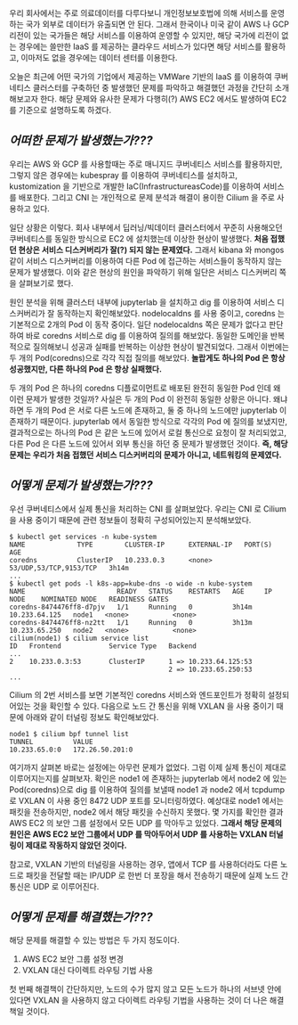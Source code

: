 우리 회사에서는 주로 의료데이터를 다루다보니 개인정보보호법에 의해 서비스를 운영하는 국가 외부로 데이터가 유출되면 안 된다. 그래서 한국이나 미국 같이 AWS 나 GCP 리전이 있는 국가들은 해당 서비스를 이용하여 운영할 수 있지만, 해당 국가에 리전이 없는 경우에는 쓸만한 IaaS 를 제공하는 클라우드 서비스가 있다면 해당 서비스를 활용하고, 이마저도 없을 경우에는 데이터 센터를 이용한다.

오늘은 최근에 어떤 국가의 기업에서 제공하는 VMWare 기반의 IaaS 를 이용하여 쿠버네티스 클러스터를 구축하던 중 발생했던 문제를 파악하고 해결했던 과정을 간단히 소개해보고자 한다. 해당 문제와 유사한 문제가 다행히(?) AWS EC2 에서도 발생하여 EC2 를 기준으로 설명하도록 하겠다.

## _어떠한 문제가 발생했는가???_

우리는 AWS 와 GCP 를 사용할때는 주로 매니지드 쿠버네티스 서비스를 활용하지만, 그렇지 않은 경우에는 kubespray 를 이용하여 쿠버네티스를 설치하고, kustomization 을 기반으로 개발한 IaC(InfrastructureasCode)를 이용하여 서비스를 배포한다. 그리고 CNI 는 개인적으로 문제 분석과 해결이 용이한 Cilium 을 주로 사용하고 있다.

일단 상황은 이렇다. 회사 내부에서 딥러닝/빅데이터 클러스터에서 꾸준히 사용해오던 쿠버네티스를 동일한 방식으로 EC2 에 설치했는데 이상한 현상이 발생했다. **처음 접했던 현상은 서비스 디스커버리가 잘(?) 되지 않는 문제였다.** 그래서 kibana 와 mongos 같이 서비스 디스커버리를 이용하여 다른 Pod 에 접근하는 서비스들이 동작하지 않는 문제가 발생했다. 이와 같은 현상의 원인을 파악하기 위해 일단은 서비스 디스커버리 쪽을 살펴보기로 했다.

원인 분석을 위해 클러스터 내부에 jupyterlab 을 설치하고 dig 를 이용하여 서비스 디스커버리가 잘 동작하는지 확인해보았다. nodelocaldns 를 사용 중이고, coredns 는 기본적으로 2개의 Pod 이 동작 중이다. 일단 nodelocaldns 쪽은 문제가 없다고 판단하여 바로 coredns 서비스로 dig 를 이용하여 질의를 해보았다. 동일한 도메인을 반복적으로 질의해보니 성공과 실패를 반복하는 이상한 현상이 발견되었다. 그래서 이번에는 두 개의 Pod(coredns)으로 각각 직접 질의를 해보았다. **놀랍게도 하나의 Pod 은 항상 성공했지만, 다른 하나의 Pod 은 항상 실패했다.**

두 개의 Pod 은 하나의 coredns 디플로이먼트로 배포된 완전히 동일한 Pod 인데 왜 이런 문제가 발생한 것일까? 사실은 두 개의 Pod 이 완전히 동일한 상황은 아니다. 왜냐하면 두 개의 Pod 은 서로 다른 노드에 존재하고, 둘 중 하나의 노드에만 jupyterlab 이 존재하기 때문이다. jupyterlab 에서 동일한 방식으로 각각의 Pod 에 질의를 보냈지만, 결과적으로는 하나의 Pod 은 같은 노드에 있어서 로컬 통신으로 요청이 잘 처리되었고, 다른 Pod 은 다른 노드에 있어서 외부 통신을 하던 중 문제가 발생했던 것이다. **즉, 해당 문제는 우리가 처음 접했던 서비스 디스커버리의 문제가 아니고, 네트워킹의 문제였다.**

## _어떻게 문제가 발생했는가???_

우선 쿠버네티스에서 실제 통신을 처리하는 CNI 를 살펴보았다. 우리는 CNI 로 Cilium 을 사용 중이기 때문에 관련 정보들이 정확히 구성되어있는지 분석해보았다.

```
$ kubectl get services -n kube-system
NAME             TYPE        CLUSTER-IP      EXTERNAL-IP   PORT(S)                  AGE
coredns          ClusterIP   10.233.0.3      <none>        53/UDP,53/TCP,9153/TCP   3h14m
...
$ kubectl get pods -l k8s-app=kube-dns -o wide -n kube-system
NAME                       READY   STATUS    RESTARTS   AGE     IP              NODE    NOMINATED NODE   READINESS GATES
coredns-8474476ff8-d7pjv   1/1     Running   0          3h14m   10.233.64.125   node1   <none>           <none>
coredns-8474476ff8-nz2tt   1/1     Running   0          3h13m   10.233.65.250   node2   <none>           <none>
cilium(node1) $ cilium service list
ID   Frontend            Service Type   Backend
...
2    10.233.0.3:53       ClusterIP      1 => 10.233.64.125:53
                                        2 => 10.233.65.250:53
...
```

Cilium 의 2번 서비스를 보면 기본적인 coredns 서비스와 엔드포인트가 정확히 설정되어있는 것을 확인할 수 있다. 다음으로 노드 간 통신을 위해 VXLAN 을 사용 중이기 때문에 아래와 같이 터널링 정보도 확인해보았다.

```
node1 $ cilium bpf tunnel list
TUNNEL          VALUE
10.233.65.0:0   172.26.50.201:0
```

여기까지 살펴본 바로는 설정에는 아무런 문제가 없었다. 그럼 이제 실제 통신이 제대로 이루어지는지를 살펴보자. 확인은 node1 에 존재하는 jupyterlab 에서 node2 에 있는 Pod(coredns)으로 dig 를 이용하여 질의를 보낼때 node1 과 node2 에서 tcpdump 로 VXLAN 이 사용 중인 8472 UDP 포트를 모니터링하였다. 예상대로 node1 에서는 패킷을 전송하지만, node2 에서 해당 패킷을 수신하지 못했다. 몇 가지를 확인한 결과 AWS EC2 의 보안 그룹 설정에서 모든 UDP 를 막아두고 있었다. **그래서 해당 문제의 원인은 AWS EC2 보안 그룹에서 UDP 를 막아두어서 UDP 를 사용하는 VXLAN 터널링이 제대로 작동하지 않았던 것이다.**

참고로, VXLAN 기반의 터널링을 사용하는 경우, 앱에서 TCP 를 사용하더라도 다른 노드로 패킷을 전달할 때는 IP/UDP 로 한번 더 포장을 해서 전송하기 때문에 실제 노드 간 통신은 UDP 로 이루어진다.

## _어떻게 문제를 해결했는가???_

해당 문제를 해결할 수 있는 방법은 두 가지 정도이다.

1. AWS EC2 보안 그룹 설정 변경
2. VXLAN 대신 다이렉트 라우팅 기법 사용

첫 번째 해결책이 간단하지만, 노드의 수가 많지 않고 모든 노드가 하나의 서브넷 안에 있다면 VXLAN 을 사용하지 않고 다이렉트 라우팅 기법을 사용하는 것이 더 나은 해결책일 것이다.
